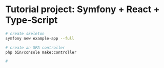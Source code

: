 # Tutorial project: Symfony + React + Type-Script

~~~bash
# create skeleton
symfony new example-app --full

# create an SPA controller
php bin/console make:controller

#
~~~